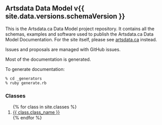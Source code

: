 ## Artsdata Data Model v{{ site.data.versions.schemaVersion }}

This is the Artsdata.ca Data Model project repository. It contains all the schemas, examples and software used to publish the Artsdata.ca Data Model Documentation. For the site itself, please see [artsdata.ca](http://artsdata.ca) instead.

Issues and proposals are managed with GitHub issues.

Most of the documentation is generated. 

To generate documentation:

    % cd _generators
    % ruby generate.rb


### Classes

<ol>
{% for class in site.classes %}
<li>
    <a href="{{ class.url }}">
        {{ class.class_name }}
    </a>
</li>
{% endfor %}
</ol>
